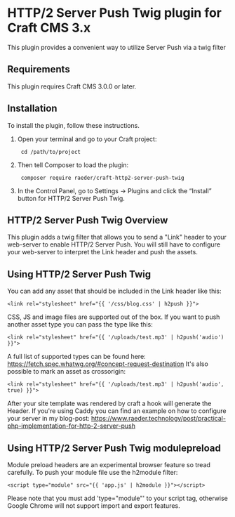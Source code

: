 # HTTP/2 Server Push Twig plugin for Craft CMS 3.x

This plugin provides a convenient way to utilize Server Push via a twig filter

## Requirements

This plugin requires Craft CMS 3.0.0 or later.

## Installation

To install the plugin, follow these instructions.

1. Open your terminal and go to your Craft project:

        cd /path/to/project

2. Then tell Composer to load the plugin:

        composer require raeder/craft-http2-server-push-twig

3. In the Control Panel, go to Settings → Plugins and click the “Install” button for HTTP/2 Server Push Twig.

## HTTP/2 Server Push Twig Overview

This plugin adds a twig filter that allows you to send a "Link" header to your web-server to enable HTTP/2 Server Push.
You will still have to configure your web-server to interpret the Link header and push the assets.

## Using HTTP/2 Server Push Twig

You can add any asset that should be included in the Link header like this:
```
<link rel="stylesheet" href="{{ '/css/blog.css' | h2push }}">
```

CSS, JS and image files are supported out of the box. If you want to push another asset type you can pass the type like this:
```
<link rel="stylesheet" href="{{ '/uploads/test.mp3' | h2push('audio') }}">
```

A full list of supported types can be found here: https://fetch.spec.whatwg.org/#concept-request-destination
It's also possible to mark an asset as crossorigin:
```
<link rel="stylesheet" href="{{ '/uploads/test.mp3' | h2push('audio', true) }}">
```

After your site template was rendered by craft a hook will generate the Header.
If you're using Caddy you can find an example on how to configure your server in my blog-post: https://www.raeder.technology/post/practical-php-implementation-for-http-2-server-push

## Using HTTP/2 Server Push Twig modulepreload

Module preload headers are an experimental browser feature so tread carefully.
To push your module file use the h2module filter:
```
<script type="module" src="{{ 'app.js' | h2module }}"></script>
```

Please note that you must add 'type="module"' to your script tag, otherwise Google Chrome will not support import and export features.
